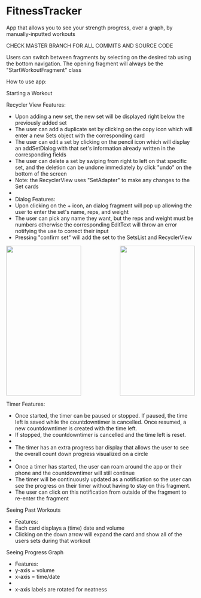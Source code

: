 # FitnessTracker
App that allows you to see your strength progress, over a graph, by manually-inputted workouts

CHECK MASTER BRANCH FOR ALL COMMITS AND SOURCE CODE

Users can switch between fragments by selecting on the desired tab using the bottom navigation. The opening fragment will always be the "StartWorkoutFragment" class

How to use app:

Starting a Workout

Recycler View Features:
 * Upon adding a new set, the new set will be displayed right below the previously added set
 * The user can add a duplicate set by clicking on the copy icon which will enter a new Sets object with the corresponding card
 * The user can edit a set by clicking on the pencil icon which will display an addSetDialog with that set's information already written in the corresponding fields
 * The user can delete a set by swiping from right to left on that specific set, and the deletion can be undone immediately by click "undo" on the bottom of the screen
 * Note: the RecyclerView uses "SetAdapter" to make any changes to the Set cards
 *
 * Dialog Features:
 * Upon clicking on the + icon, an dialog fragment will pop up allowing the user to enter the set's name, reps, and weight
 * The user can pick any name they want, but the reps and weight must be numbers otherwise the corresponding EditText will throw an error notifying the use to correct their input
 * Pressing "confirm set" will add the set to the SetsList and RecyclerView

<img align="right" src="https://user-images.githubusercontent.com/86983871/143132687-1662deaf-8a67-4674-aa51-68b47b4d4d18.png" width="200" height="400" />
<img src="https://user-images.githubusercontent.com/86983871/143133658-d5aaf9c5-bf2a-42f6-acf5-3a8b24dbbfbe.png" width="200" height="400" />


Timer Features:
 * Once started, the timer can be paused or stopped. If paused, the time left is saved while the countdowntimer is cancelled. Once resumed, a new countdowntimer is created with the time left.
 * If stopped, the countdowntimer is cancelled and the time left is reset.
 *
 * The timer has an extra progress bar display that allows the user to see the overall count down progress visualized on a circle
 *
 * Once a timer has started, the user can roam around the app or their phone and the countdowntimer will still continue
 * The timer will be continuously updated as a notification so the user can see the progress on their timer without having to stay on this fragment.
 * The user can click on this notification from outside of the fragment to re-enter the fragment


Seeing Past Workouts
* Features:
 * Each card displays a (time) date and volume
 * Clicking on the down arrow will expand the card and show all of the users sets during that workout

Seeing Progress Graph
 * Features:
 * y-axis = volume
 * x-axis = time/date
 *
 * x-axis labels are rotated for neatness



